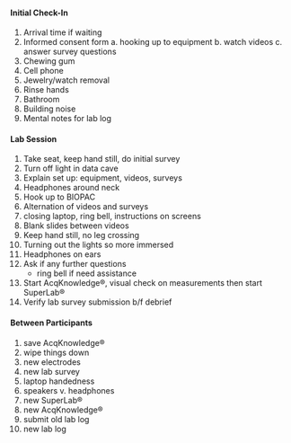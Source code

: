 #### Initial Check-In
1. Arrival time if waiting
2. Informed consent form
    a. hooking up to equipment
    b. watch videos
    c. answer survey questions
3. Chewing gum
4. Cell phone
5. Jewelry/watch removal
6. Rinse hands
7. Bathroom
8. Building noise
8. Mental notes for lab log

#### Lab Session
1. Take seat, keep hand still, do initial survey
2. Turn off light in data cave
3. Explain set up: equipment, videos, surveys
4. Headphones around neck
5. Hook up to BIOPAC
6. Alternation of videos and surveys
7. closing laptop, ring bell, instructions on screens
8. Blank slides between videos
9. Keep hand still, no leg crossing
10. Turning out the lights so more immersed
11. Headphones on ears
12. Ask if any further questions
    * ring bell if need assistance
13. Start AcqKnowledge®, visual check on measurements
then start SuperLab®
14. Verify lab survey submission b/f debrief
#### Between Participants
1. save AcqKnowledge®
2. wipe things down
3. new electrodes
4. new lab survey
5. laptop handedness
6. speakers v. headphones
7. new SuperLab®
8. new AcqKnowledge®
9. submit old lab log
10. new lab log

